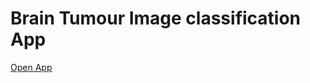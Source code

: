 # Brain Tumour Image classification App

<a href="https://brain-tumour-image-classification-application-210924.streamlit.app/">Open App</a>
